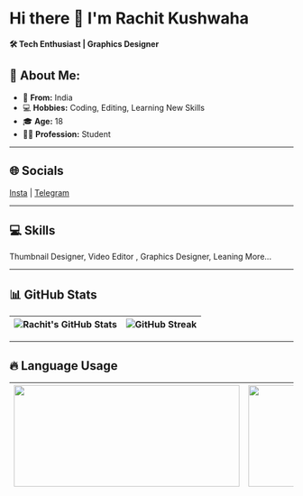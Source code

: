 # Hi there 👋 I'm **Rachit Kushwaha**  

**🛠️ Tech Enthusiast | Graphics Designer**  

## 💫 About Me:
- 🏡 **From:** India  
- 💻 **Hobbies:** Coding, Editing, Learning New Skills
- 🎓 **Age:** 18  
- 🧑‍🎓 **Profession:** Student    

---

## 🌐 Socials  
[Insta](https://instagram.com/rachit_unavailable) | [Telegram](https://t.me/hyper_x_rachit)  

---

## 💻 Skills
Thumbnail Designer, Video Editor , Graphics Designer, Leaning More...

---

## 📊 GitHub Stats  
| ![Rachit's GitHub Stats](https://github-readme-stats.vercel.app/api?username=Rachit-0P&theme=dark&hide_border=false&include_all_commits=true&count_private=true&show_icons=true) | ![GitHub Streak](https://github-readme-streak-stats.herokuapp.com/?user=Rachit-0P&theme=dark&hide_border=false) |
|:--:|:--:|

---

## 🔥 Language Usage  
| <img src="https://github-readme-stats.vercel.app/api/top-langs/?username=Rachit-0P&theme=dark&hide_border=false&layout=compact" height="180" width="400"> | <img src="https://github-contributor-stats.vercel.app/api?username=Rachit-0P&limit=5&theme=dark&combine_all_yearly_contributions=true" height="180" width="400"> |
|:--:|:--:|
